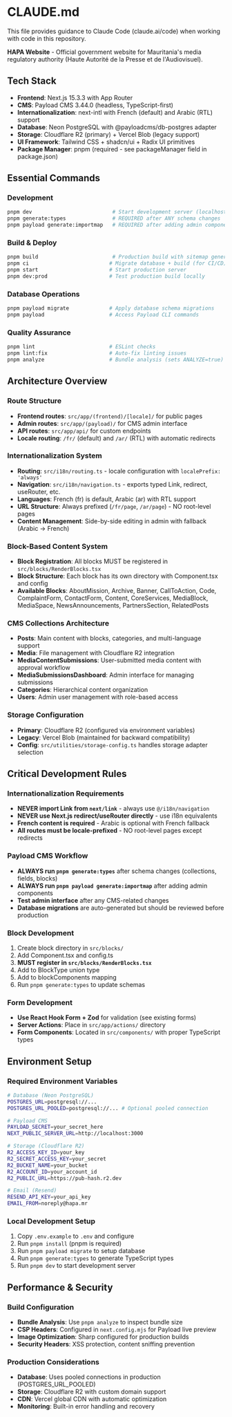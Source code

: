 # CLAUDE.md

This file provides guidance to Claude Code (claude.ai/code) when working with code in this repository.

**HAPA Website** - Official government website for Mauritania's media regulatory authority (Haute Autorité de la Presse et de l'Audiovisuel).

## Tech Stack
- **Frontend**: Next.js 15.3.3 with App Router
- **CMS**: Payload CMS 3.44.0 (headless, TypeScript-first)
- **Internationalization**: next-intl with French (default) and Arabic (RTL) support
- **Database**: Neon PostgreSQL with @payloadcms/db-postgres adapter
- **Storage**: Cloudflare R2 (primary) + Vercel Blob (legacy support)
- **UI Framework**: Tailwind CSS + shadcn/ui + Radix UI primitives
- **Package Manager**: pnpm (required - see packageManager field in package.json)

## Essential Commands

### Development
```bash
pnpm dev                          # Start development server (localhost:3000)
pnpm generate:types               # REQUIRED after ANY schema changes
pnpm payload generate:importmap   # REQUIRED after adding admin components
```

### Build & Deploy
```bash
pnpm build                        # Production build with sitemap generation
pnpm ci                          # Migrate database + build (for CI/CD)
pnpm start                       # Start production server
pnpm dev:prod                    # Test production build locally
```

### Database Operations
```bash
pnpm payload migrate             # Apply database schema migrations
pnpm payload                     # Access Payload CLI commands
```

### Quality Assurance
```bash
pnpm lint                        # ESLint checks
pnpm lint:fix                    # Auto-fix linting issues
pnpm analyze                     # Bundle analysis (sets ANALYZE=true)
```

## Architecture Overview

### Route Structure
- **Frontend routes**: `src/app/(frontend)/[locale]/` for public pages
- **Admin routes**: `src/app/(payload)/` for CMS admin interface
- **API routes**: `src/app/api/` for custom endpoints
- **Locale routing**: `/fr/` (default) and `/ar/` (RTL) with automatic redirects

### Internationalization System
- **Routing**: `src/i18n/routing.ts` - locale configuration with `localePrefix: 'always'`
- **Navigation**: `src/i18n/navigation.ts` - exports typed Link, redirect, useRouter, etc.
- **Languages**: French (fr) is default, Arabic (ar) with RTL support
- **URL Structure**: Always prefixed (`/fr/page`, `/ar/page`) - NO root-level pages
- **Content Management**: Side-by-side editing in admin with fallback (Arabic → French)

### Block-Based Content System
- **Block Registration**: All blocks MUST be registered in `src/blocks/RenderBlocks.tsx`
- **Block Structure**: Each block has its own directory with Component.tsx and config
- **Available Blocks**: AboutMission, Archive, Banner, CallToAction, Code, ComplaintForm, ContactForm, Content, CoreServices, MediaBlock, MediaSpace, NewsAnnouncements, PartnersSection, RelatedPosts

### CMS Collections Architecture
- **Posts**: Main content with blocks, categories, and multi-language support
- **Media**: File management with Cloudflare R2 integration
- **MediaContentSubmissions**: User-submitted media content with approval workflow
- **MediaSubmissionsDashboard**: Admin interface for managing submissions
- **Categories**: Hierarchical content organization
- **Users**: Admin user management with role-based access

### Storage Configuration
- **Primary**: Cloudflare R2 (configured via environment variables)
- **Legacy**: Vercel Blob (maintained for backward compatibility)
- **Config**: `src/utilities/storage-config.ts` handles storage adapter selection

## Critical Development Rules

### Internationalization Requirements
- **NEVER import Link from `next/link`** - always use `@/i18n/navigation`
- **NEVER use Next.js redirect/useRouter directly** - use i18n equivalents
- **French content is required** - Arabic is optional with French fallback
- **All routes must be locale-prefixed** - NO root-level pages except redirects

### Payload CMS Workflow
- **ALWAYS run `pnpm generate:types`** after schema changes (collections, fields, blocks)
- **ALWAYS run `pnpm payload generate:importmap`** after adding admin components
- **Test admin interface** after any CMS-related changes
- **Database migrations** are auto-generated but should be reviewed before production

### Block Development
1. Create block directory in `src/blocks/`
2. Add Component.tsx and config.ts
3. **MUST register in `src/blocks/RenderBlocks.tsx`**
4. Add to BlockType union type
5. Add to blockComponents mapping
6. Run `pnpm generate:types` to update schemas

### Form Development
- **Use React Hook Form + Zod** for validation (see existing forms)
- **Server Actions**: Place in `src/app/actions/` directory
- **Form Components**: Located in `src/components/` with proper TypeScript types

## Environment Setup

### Required Environment Variables
```bash
# Database (Neon PostgreSQL)
POSTGRES_URL=postgresql://...
POSTGRES_URL_POOLED=postgresql://... # Optional pooled connection

# Payload CMS
PAYLOAD_SECRET=your_secret_here
NEXT_PUBLIC_SERVER_URL=http://localhost:3000

# Storage (Cloudflare R2)
R2_ACCESS_KEY_ID=your_key
R2_SECRET_ACCESS_KEY=your_secret  
R2_BUCKET_NAME=your_bucket
R2_ACCOUNT_ID=your_account_id
R2_PUBLIC_URL=https://pub-hash.r2.dev

# Email (Resend)
RESEND_API_KEY=your_api_key
EMAIL_FROM=noreply@hapa.mr
```

### Local Development Setup
1. Copy `.env.example` to `.env` and configure
2. Run `pnpm install` (pnpm is required)
3. Run `pnpm payload migrate` to setup database
4. Run `pnpm generate:types` to generate TypeScript types
5. Run `pnpm dev` to start development server

## Performance & Security

### Build Configuration
- **Bundle Analysis**: Use `pnpm analyze` to inspect bundle size
- **CSP Headers**: Configured in `next.config.mjs` for Payload live preview
- **Image Optimization**: Sharp configured for production builds
- **Security Headers**: XSS protection, content sniffing prevention

### Production Considerations
- **Database**: Uses pooled connections in production (POSTGRES_URL_POOLED)
- **Storage**: Cloudflare R2 with custom domain support
- **CDN**: Vercel global CDN with automatic optimization
- **Monitoring**: Built-in error handling and recovery

